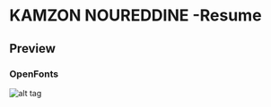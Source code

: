 KAMZON NOUREDDINE -Resume
=========================
## Preview

### OpenFonts
![alt tag](https://raw.githubusercontent.com/deedydas/Deedy-Resume/master/OpenFonts/CV_KAMZON_NOUREDDINE.png)
